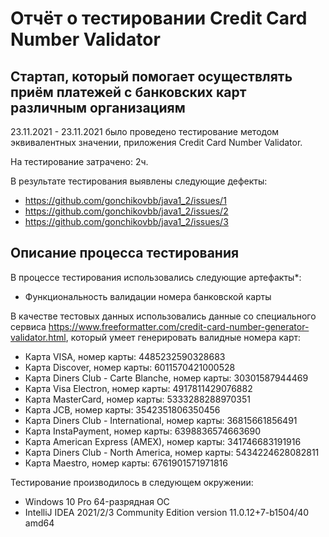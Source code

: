 # Отчёт о тестировании Credit Card Number Validator

## Cтартап, который помогает осуществлять приём платежей с банковских карт различным организациям

23.11.2021 - 23.11.2021 было проведено тестирование методом эквивалентных значении, приложения Credit Card Number Validator.

На тестирование затрачено: 2ч.

В результате тестирования выявлены следующие дефекты:
* https://github.com/gonchikovbb/java1_2/issues/1
* https://github.com/gonchikovbb/java1_2/issues/2
* https://github.com/gonchikovbb/java1_2/issues/3

## Описание процесса тестирования

В процессе тестирования использовались следующие артефакты*:
* Функциональность валидации номера банковской карты

В качестве тестовых данных использовались данные со специального сервиса https://www.freeformatter.com/credit-card-number-generator-validator.html, который умеет генерировать валидные номера карт:
* Карта VISA, номер карты: 4485232590328683
* Карта Discover, номер карты: 6011570421000528
* Карта Diners Club - Carte Blanche, номер карты: 30301587944469
* Карта Visa Electron, номер карты: 4917811429076882
* Карта MasterCard, номер карты: 5333288288970351
* Карта JCB, номер карты: 3542351806350456
* Карта Diners Club - International, номер карты: 36815661856491
* Карта InstaPayment, номер карты: 6398836574663690
* Карта American Express (AMEX), номер карты: 341746683191916
* Карта Diners Club - North America, номер карты: 5434224628082811
* Карта Maestro, номер карты: 6761901571971816

Тестирование производилось в следующем окружении:
* Windows 10 Pro 64-разрядная ОС
* IntelliJ IDEA 2021/2/3 Community Edition version 11.0.12+7-b1504/40 amd64
